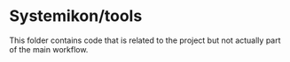 # Systemikon/tools
This folder contains code that is related to the project but not actually part of the main workflow.